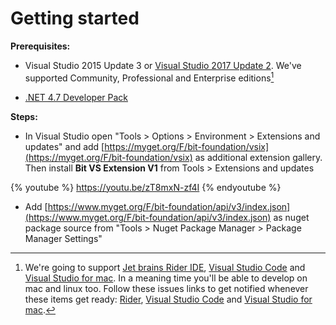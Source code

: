 # Getting started

**Prerequisites:**

* Visual Studio 2015 Update 3 or [Visual Studio 2017 Update 2](https://www.visualstudio.com/downloads/). We've supported Community, Professional and Enterprise editions[^1]

* [.NET 4.7 Developer Pack](https://www.microsoft.com/en-us/download/details.aspx?id=55168)

**Steps:**

* In Visual Studio open "Tools &gt; Options &gt; Environment &gt; Extensions and updates" and add [https://myget.org/F/bit-foundation/vsix](https://myget.org/F/bit-foundation/vsix) as additional extension gallery. Then install **Bit VS Extension V1** from Tools &gt; Extensions and updates

{% youtube %}
https://youtu.be/zT8mxN-zf4I
{% endyoutube %}

* Add [https://www.myget.org/F/bit-foundation/api/v3/index.json](https://www.myget.org/F/bit-foundation/api/v3/index.json) as nuget package source from "Tools &gt; Nuget Package Manager &gt; Package Manager Settings"

[^1]: We're going to support [Jet brains Rider IDE](https://www.jetbrains.com/rider/), [Visual Studio Code](https://code.visualstudio.com/) and [Visual Studio for mac](https://www.visualstudio.com/vs/visual-studio-mac/). In a meaning time you'll be able to develop on mac and linux too. Follow these issues links to get notified whenever these items get ready: [Rider](https://github.com/bit-foundation/bit-framework/issues/58), [Visual Studio Code](https://github.com/bit-foundation/bit-framework/issues/57) and [Visual Studio for mac](https://github.com/bit-foundation/bit-framework/issues/56).

